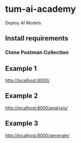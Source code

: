 # tum-ai-academy
Deploy AI Models

## Install requirements

### Clone Postman Collection

## Example 1
[http://localhost:8000/](http://localhost:8000/)

## Example 2
[http://localhost:8000/analysis/](http://localhost:8000/analysis/)

## Example 3
[http://localhost:8000/generate/](http://localhost:8000/generate/)